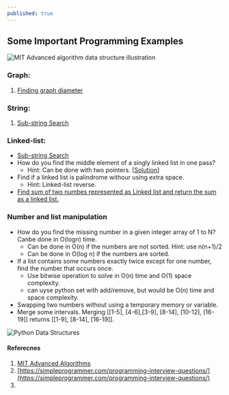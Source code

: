```yaml
---
published: true
---
```

## Some Important Programming Examples

![MIT Advanced algorithm data structure illustration](https://courses.csail.mit.edu/6.851/fall17/illus.png)

### Graph:
1. [Finding graph diameter](https://leetcode.com/problems/diameter-of-binary-tree/)


### String:
1. [Sub-string Search](https://www.youtube.com/watch?v=GTJr8OvyEVQ)


### Linked-list:
- [Sub-string Search](https://www.youtube.com/watch?v=GTJr8OvyEVQ)
- How do you find the middle element of a singly linked list in one pass?
  - Hint: Can be done with two pointers. [[Solution](https://javarevisited.blogspot.com/2012/12/how-to-find-middle-element-of-linked-list-one-pass.html)]
- Find if a linked list is palindrome withour using extra space.
  - Hint: Linked-list reverse.
- [Find sum of two numbes represented as Linked list and return the sum as a linked list.](https://leetcode.com/problems/add-two-numbers-ii/description/)



### Number and list manipulation
- How do you find the missing number in a given integer array of 1 to N? Canbe done in O(logn) time.
  - Can be done in O(n) if the numbers are not sorted. Hint: use n(n+1)/2
  - Can be done in O(log n) if the numbers are sorted.
- If a list contains some numbers exactly twice except for one number, find the number that occurs once. 
  - Use bitwise operation to solve in O(n) time and O(1) space complexity.
  - can uyse python set with add/remove, but would be O(n) time and space complexity.
- Swapping two numbers without using a temporary memory or variable.
- Merge some intervals. Merging [[1-5], [4-6],[3-9], [8-14], [10-12], [16-19]] returns [[1-9], [8-14], [16-19]].


![Python Data Structures](/https://devopedia.org/images/article/41/4737.1513052765.jpg)


#### Referecnes
1. [MIT Advanced Algorithms](https://courses.csail.mit.edu/6.851/fall17/)
1. [https://simpleprogrammer.com/programming-interview-questions/](https://simpleprogrammer.com/programming-interview-questions/)
1.
